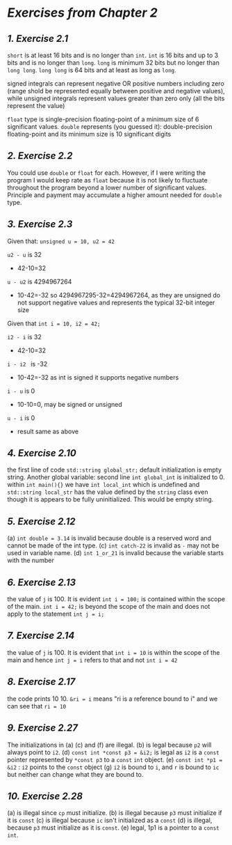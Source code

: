 # *Exercises from Chapter 2*

## *1. Exercise 2.1*

`short` is at least 16 bits and is no longer than `int`. `int` is 16 bits and up to 3 bits and is no longer than `long`. `long` is minimum 32 bits but no longer than `long long`. `long long` is 64 bits and at least as long as `long`. 

signed integrals can represent negative OR positive numbers including zero (range shold be represented equally between positive and negative values), while unsigned integrals represent values greater than zero only (all the bits represent the value)

`float` type is single-precision floating-point of a minimum size of 6 significant values. `double` represents (you guessed it): double-precision floating-point and its minimum size is 10 significant digits

## *2. Exercise 2.2*

You could use `double` or `float` for each. However, if  I were writing the program I would keep rate as `float` because it is not likely to fluctuate throughout the program beyond a lower number of significant values. Principle and payment may accumulate a higher amount needed for `double` type.


## *3. Exercise 2.3*

Given that: `unsigned u = 10, u2 = 42`

`u2 - u` is 32

- 42-10=32

`u - u2` is 4294967264

- 10-42=-32 so 4294967295-32=4294967264, as they are unsigned do not support negative values and represents the typical 32-bit integer size 

Given that `int i = 10, i2 = 42;`

`i2 - i` is 32

- 42-10=32 

`i - i2 ` is -32

- 10-42=-32 as int is signed it supports negative numbers

`i - u` is 0

- 10-10=0, may be signed or unsigned 

`u - i` is 0

- result same as above

## *4. Exercise 2.10*

the first line of code `std::string global_str;` default initialization is empty string. Another global variable: second line `int global_int` is initialized to 0. within `int main(){}` we have `int local_int` which is undefined and `std::string local_str` has the value defined by the `string` class even though it is appears to be fully uninitialized. This would be empty string.

## *5. Exercise 2.12*

(a) `int double = 3.14` is invalid because double is a reserved word and cannot be made of the int type. (c) `int catch-22`  is invalid as `-` may not be used in variable name. (d) `int 1_or_21` is invalid because the variable starts with the number

## *6. Exercise 2.13*

the value of `j` is 100. It is evident `int i = 100;` is contained within the scope of the main. `int i = 42;` is beyond the scope of the main and does not apply to the statement `int j = i;`

## *7. Exercise 2.14*

the value of `j` is 100. It is evident that `int i = 10` is within the scope of the main and hence `int j = i` refers to that and not `int i = 42`

## *8. Exercise 2.17*

the code prints 10 10. `&ri = i` means "ri is a reference bound to i" and we can see that `ri = 10`

## *9. Exercise 2.27*

The initializations in (a) (c) and (f) are illegal. (b) is legal because `p2` will always point to `i2`. (d) `const int *const p3 = &i2;` is legal as `i2` is a `const` pointer represented by `*const p3` to a `const` `int` object. (e) `const int *p1 = &i2` : `i2`  points to the `const` object (g) `i2` is bound to `i`, and `r` is bound to `ic` but neither can change what they are bound to.

## *10. Exercise 2.28*

(a) is illegal since `cp` must initialize. (b) is illegal because `p3` must initialize if it is `const` (c) is illegal because `ic` isn't initialized as a `const` (d) is illegal, because `p3` must initialize as it is `const`. (e) legal, 1p1  is a pointer to a `const int`.
